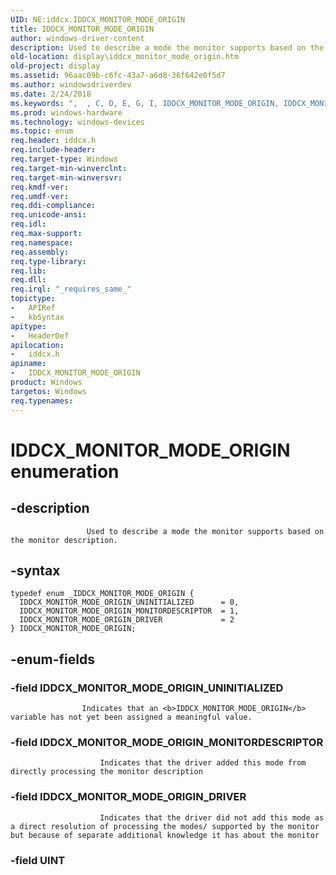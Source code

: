```yaml
---
UID: NE:iddcx.IDDCX_MONITOR_MODE_ORIGIN
title: IDDCX_MONITOR_MODE_ORIGIN
author: windows-driver-content
description: Used to describe a mode the monitor supports based on the monitor description.
old-location: display\iddcx_monitor_mode_origin.htm
old-project: display
ms.assetid: 96aac09b-c6fc-43a7-a6d8-36f642e0f5d7
ms.author: windowsdriverdev
ms.date: 2/24/2018
ms.keywords: ",  , C, D, E, G, I, IDDCX_MONITOR_MODE_ORIGIN, IDDCX_MONITOR_MODE_ORIGIN enumeration [Display Devices], IDDCX_MONITOR_MODE_ORIGIN_DRIVER, IDDCX_MONITOR_MODE_ORIGIN_MONITORDESCRIPTOR, IDDCX_MONITOR_MODE_ORIGIN_UNINITIALIZED, M, N, O, R, T, X, _, display.iddcx_monitor_mode_origin, iddcx/IDDCX_MONITOR_MODE_ORIGIN, iddcx/IDDCX_MONITOR_MODE_ORIGIN_DRIVER, iddcx/IDDCX_MONITOR_MODE_ORIGIN_MONITORDESCRIPTOR, iddcx/IDDCX_MONITOR_MODE_ORIGIN_UNINITIALIZED"
ms.prod: windows-hardware
ms.technology: windows-devices
ms.topic: enum
req.header: iddcx.h
req.include-header: 
req.target-type: Windows
req.target-min-winverclnt: 
req.target-min-winversvr: 
req.kmdf-ver: 
req.umdf-ver: 
req.ddi-compliance: 
req.unicode-ansi: 
req.idl: 
req.max-support: 
req.namespace: 
req.assembly: 
req.type-library: 
req.lib: 
req.dll: 
req.irql: "_requires_same_"
topictype:
-	APIRef
-	kbSyntax
apitype:
-	HeaderDef
apilocation:
-	iddcx.h
apiname:
-	IDDCX_MONITOR_MODE_ORIGIN
product: Windows
targetos: Windows
req.typenames: 
---
```


# IDDCX_MONITOR_MODE_ORIGIN enumeration


## -description



                     Used to describe a mode the monitor supports based on the monitor description.
                


## -syntax


````
typedef enum _IDDCX_MONITOR_MODE_ORIGIN { 
  IDDCX_MONITOR_MODE_ORIGIN_UNINITIALIZED      = 0,
  IDDCX_MONITOR_MODE_ORIGIN_MONITORDESCRIPTOR  = 1,
  IDDCX_MONITOR_MODE_ORIGIN_DRIVER             = 2
} IDDCX_MONITOR_MODE_ORIGIN;
````


## -enum-fields




### -field IDDCX_MONITOR_MODE_ORIGIN_UNINITIALIZED


                        
                    Indicates that an <b>IDDCX_MONITOR_MODE_ORIGIN</b> variable has not yet been assigned a meaningful value.


### -field IDDCX_MONITOR_MODE_ORIGIN_MONITORDESCRIPTOR


                        Indicates that the driver added this mode from directly processing the monitor description
                    


### -field IDDCX_MONITOR_MODE_ORIGIN_DRIVER


                        Indicates that the driver did not add this mode as a direct resolution of processing the modes/ supported by the monitor but because of separate additional knowledge it has about the monitor
                    


### -field UINT



